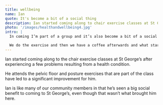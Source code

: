 ```yaml
---
title: wellbeing
name: Ian
quote: It's become a bit of a social thing
description: Ian started coming along to chair exercise classes at St George’s after experiencing a few problems resulting from a health condition.
photo: '/images/healthandwellbeing4.jpg'
intro: |
  In coming I’m part of a group and it’s also become a bit of a social thing.

  We do the exercise and then we have a coffee afterwards and what started off as a half an hour exercise class can often lead up to one and a half, two hours at St George’s.
---
```

Ian started coming along to the chair exercise classes at St George’s after experiencing a few problems resulting from a health condition.

He attends the pelvic floor and posture exercises that are part of the class have led to a significant improvement for him.

Ian is like many of our community members in that he’s seen a big social benefit to coming to St George’s, even though that wasn’t what brought him here.